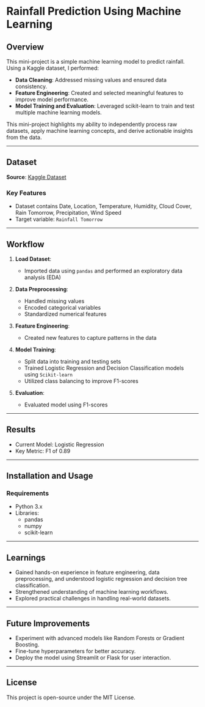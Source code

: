 # Rainfall Prediction Using Machine Learning

## Overview
This mini-project is a simple machine learning model to predict rainfall. Using a Kaggle dataset, I performed:
- **Data Cleaning**: Addressed missing values and ensured data consistency.
- **Feature Engineering**: Created and selected meaningful features to improve model performance.
- **Model Training and Evaluation**: Leveraged scikit-learn to train and test multiple machine learning models.

This mini-project highlights my ability to independently process raw datasets, apply machine learning concepts, and derive actionable insights from the data.

---

## Dataset
**Source**: [Kaggle Dataset](https://www.kaggle.com/datasets/waqi786/usa-rainfall-prediction-dataset-2024-2025?select=usa_rain_prediction_dataset_2024_2025.csv)  

### Key Features
- Dataset contains Date, Location, Temperature, Humidity, Cloud Cover, Rain Tomorrow, Precipitation, Wind Speed
- Target variable: `Rainfall Tomorrow` 

---

## Workflow
1. **Load Dataset**:
   - Imported data using `pandas` and performed an exploratory data analysis (EDA)

2. **Data Preprocessing**:
   - Handled missing values
   - Encoded categorical variables
   - Standardized numerical features

3. **Feature Engineering**:
   - Created new features to capture patterns in the data

4. **Model Training**:
   - Split data into training and testing sets
   - Trained Logistic Regression and Decision Classification models using ``Scikit-learn``
   - Utilized class balancing to improve F1-scores

5. **Evaluation**:
   - Evaluated model using F1-scores

---

## Results
- Current Model: Logistic Regression
- Key Metric: F1 of 0.89

---

## Installation and Usage
### Requirements
- Python 3.x
- Libraries:
  - pandas
  - numpy
  - scikit-learn

---

## Learnings
- Gained hands-on experience in feature engineering, data preprocessing, and understood logistic regression and decision tree classification.
- Strengthened understanding of machine learning workflows.
- Explored practical challenges in handling real-world datasets.

---

## Future Improvements
- Experiment with advanced models like Random Forests or Gradient Boosting.
- Fine-tune hyperparameters for better accuracy.
- Deploy the model using Streamlit or Flask for user interaction.
---

## License
This project is open-source under the MIT License.

